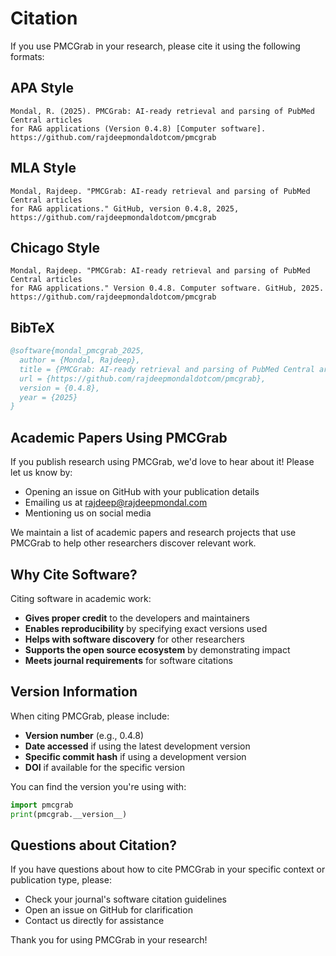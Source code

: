 # Citation

If you use PMCGrab in your research, please cite it using the following formats:

## APA Style

```
Mondal, R. (2025). PMCGrab: AI-ready retrieval and parsing of PubMed Central articles
for RAG applications (Version 0.4.8) [Computer software].
https://github.com/rajdeepmondaldotcom/pmcgrab
```

## MLA Style

```
Mondal, Rajdeep. "PMCGrab: AI-ready retrieval and parsing of PubMed Central articles
for RAG applications." GitHub, version 0.4.8, 2025,
https://github.com/rajdeepmondaldotcom/pmcgrab
```

## Chicago Style

```
Mondal, Rajdeep. "PMCGrab: AI-ready retrieval and parsing of PubMed Central articles
for RAG applications." Version 0.4.8. Computer software. GitHub, 2025.
https://github.com/rajdeepmondaldotcom/pmcgrab
```

## BibTeX

```bibtex
@software{mondal_pmcgrab_2025,
  author = {Mondal, Rajdeep},
  title = {PMCGrab: AI-ready retrieval and parsing of PubMed Central articles for RAG applications},
  url = {https://github.com/rajdeepmondaldotcom/pmcgrab},
  version = {0.4.8},
  year = {2025}
}
```

## Academic Papers Using PMCGrab

If you publish research using PMCGrab, we'd love to hear about it! Please let us know by:

- Opening an issue on GitHub with your publication details
- Emailing us at rajdeep@rajdeepmondal.com
- Mentioning us on social media

We maintain a list of academic papers and research projects that use PMCGrab to help other researchers discover relevant work.

## Why Cite Software?

Citing software in academic work:

- **Gives proper credit** to the developers and maintainers
- **Enables reproducibility** by specifying exact versions used
- **Helps with software discovery** for other researchers
- **Supports the open source ecosystem** by demonstrating impact
- **Meets journal requirements** for software citations

## Version Information

When citing PMCGrab, please include:

- **Version number** (e.g., 0.4.8)
- **Date accessed** if using the latest development version
- **Specific commit hash** if using a development version
- **DOI** if available for the specific version

You can find the version you're using with:

```python
import pmcgrab
print(pmcgrab.__version__)
```

## Questions about Citation?

If you have questions about how to cite PMCGrab in your specific context or publication type, please:

- Check your journal's software citation guidelines
- Open an issue on GitHub for clarification
- Contact us directly for assistance

Thank you for using PMCGrab in your research!
